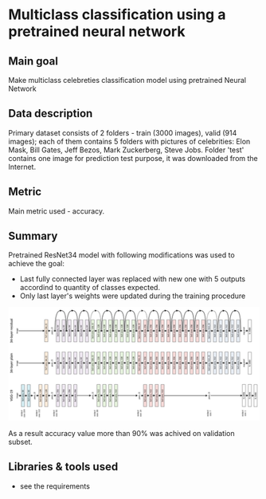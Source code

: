 # Multiclass classification using a pretrained neural network

## Main goal
Make multiclass celebreties classification model using pretrained Neural Network

## Data description

Primary dataset consists of 2 folders - train (3000 images), valid (914 images); each of them contains 5 folders with pictures of celebrities: Elon Mask, Bill Gates, Jeff Bezos, Mark Zuckerberg, Steve Jobs. Folder 'test' contains one image for prediction test purpose, it was downloaded from the Internet.

## Metric

Main metric used - accuracy.

## Summary

Pretrained ResNet34 model with following modifications was used to achieve the goal:
* Last fully connected layer was replaced with new one with 5 outputs accordind to quantity of classes expected.
* Only last layer's weights were updated during the training procedure

<img src='resnet.png'>

As a result accuracy value more than 90% was achived on validation subset.

## Libraries & tools used
* see the requirements
